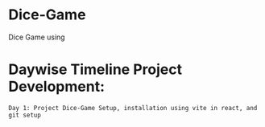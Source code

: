 # Dice-Game
Dice Game using 

# Daywise Timeline Project Development:
    Day 1: Project Dice-Game Setup, installation using vite in react, and git setup
